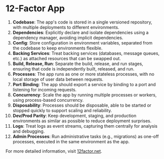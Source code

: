 # 12-Factor App

1. **Codebase**: The app's code is stored in a single versioned repository, with multiple deployments to different environments.  
2. **Dependencies**: Explicitly declare and isolate dependencies using a dependency manager, avoiding implicit dependencies.  
3. **Config**: Store configuration in environment variables, separated from the codebase to keep environments flexible.  
4. **Backing Services**: Treat backing services (databases, message queues, etc.) as attached resources that can be swapped out.  
5. **Build, Release, Run**: Separate the build, release, and run stages, ensuring that code is independently built, released, and run.  
6. **Processes**: The app runs as one or more stateless processes, with no local storage of user data between requests.  
7. **Port Binding**: The app should export a service by binding to a port and listening for incoming requests.  
8. **Concurrency**: Scale the app by running multiple processes or workers, using process-based concurrency.  
9. **Disposability**: Processes should be disposable, able to be started or stopped quickly to support scaling and reliability.  
10. **Dev/Prod Parity**: Keep development, staging, and production environments as similar as possible to reduce deployment surprises.  
11. **Logs**: Treat logs as event streams, capturing them centrally for analysis and debugging.  
12. **Admin Processes**: Run administrative tasks (e.g., migrations) as one-off processes, executed in the same environment as the app.

For more detailed information, visit [12factor.net](https://12factor.net/).
